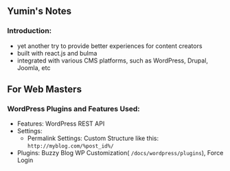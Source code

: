 ## Yumin's Notes

### Introduction:

-   yet another try to provide better experiences for content creators
-   built with react.js and bulma
-   integrated with various CMS platforms, such as WordPress, Drupal, Joomla, etc

## For Web Masters

### WordPress Plugins and Features Used:

-   Features: WordPress REST API
-   Settings:
    -   Permalink Settings: Custom Structure like this: `http://myblog.com/%post_id%/`
-   Plugins: Buzzy Blog WP Customization( `/docs/wordpress/plugins`),
    Force Login
